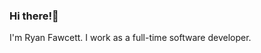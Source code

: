 ### Hi there!👋

I'm Ryan Fawcett. I work as a full-time software developer.

<!--
<div style="display: flex">
  <img src="https://github-readme-stats.vercel.app/api?username=ryanfawcett&show_icons=true&hide_border=true&hide_title=true" />
  <img src="https://github-readme-stats.vercel.app/api/top-langs/?username=ryanfawcett&hide=html&hide_border=true&layout=compact" />
</div>
-->
